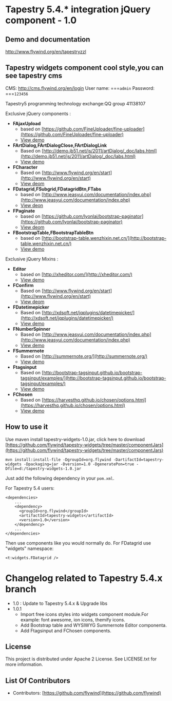 # Tapestry 5.4.* integration jQuery component - 1.0

## Demo and documentation
http://www.flywind.org/en/tapestryzzl

## Tapestry widgets component cool style,you can see tapestry cms
CMS: http://cms.flywind.org/en/login
User name: ===`admin`
Password: ===`123456`


Tapestry5 programming technology exchange:QQ group 41138107

Exclusive jQuery components : 

- **FAjaxUpload** 
	- based on [https://github.com/FineUploader/fine-uploader](https://github.com/FineUploader/fine-uploader)	
	- [View demo](http://www.flywind.org/en/blogdetial/222)
- **FArtDialog,FArtDialogClose,FArtDialogLink**
	- Based on [http://demo.jb51.net/js/2011/artDialog/_doc/labs.html](http://demo.jb51.net/js/2011/artDialog/_doc/labs.html)
	- [View demo](http://www.flywind.org/en/blogdetial/224)
- **FCharacter**
	- Based on [http://www.flywind.org/en/start](http://www.flywind.org/en/start)
	- [View deom](http://www.flywind.org/en/blogdetial/221)
- **FDatagrid,FSubgrid,FDatagridBtn,FTabs**
	- based on [http://www.jeasyui.com/documentation/index.php](http://www.jeasyui.com/documentation/index.php)
	- [View deon](http://www.flywind.org/en/blogdetial/227)
- **FPaginate** 
	- based on [https://github.com/lyonlai/bootstrap-paginator](https://github.com/lyonlai/bootstrap-paginator)
	- [View deom](http://www.flywind.org/en/blogdetial/226)
- **FBootstrapTable,FBootstrapTableBtn** 
	- based on [http://bootstrap-table.wenzhixin.net.cn/](http://bootstrap-table.wenzhixin.net.cn/)
    - [View demo](http://www.flywind.org/en/blogdetial/238)

		
Exclusive jQuery Mixins :

- **Editor** 
	- based on [http://xheditor.com/](http://xheditor.com/)
	- [View demo](http://www.flywind.org/en/blogdetial/231)
- **FConfirm** 
	- Based on [http://www.flywind.org/en/start](http://www.flywind.org/en/start)
	- [View deom](http://www.flywind.org/en/blogdetial/228)
- **FDatetimepicker**
	- Based on [http://xdsoft.net/jqplugins/datetimepicker/](http://xdsoft.net/jqplugins/datetimepicker/)
	- [View demo](http://www.flywind.org/en/blogdetial/229)
- **FNumberSpinner**
	- Based on [http://www.jeasyui.com/documentation/index.php](http://www.jeasyui.com/documentation/index.php)
	- [View demo](http://www.flywind.org/en/blogdetial/243)
- **FSummernote**
	- Based on [http://summernote.org/](http://summernote.org/)
	- [View demo](http://www.flywind.org/en/blogdetial/243)
- **Ftagsinput**
	- Based on [http://bootstrap-tagsinput.github.io/bootstrap-tagsinput/examples/](http://bootstrap-tagsinput.github.io/bootstrap-tagsinput/examples/)
	- [View demo](http://www.flywind.org/en/blogdetial/241)
- **FChosen**
	- Based on [https://harvesthq.github.io/chosen/options.html](https://harvesthq.github.io/chosen/options.html)
	- [View demo](http://www.flywind.org/en/blogdetial/240)



## How to use it

Use maven install tapestry-widgets-1.0.jar, click here to download [https://github.com/flywind/tapestry-widgets/tree/master/componentJars](https://github.com/flywind/tapestry-widgets/tree/master/componentJars)

	mvn install:install-file -DgroupId=org.flywind -DartifactId=tapestry-widgets -Dpackaging=jar -Dversion=1.0 -DgeneratePon=true -Dfile=d:/tapestry-widgets-1.0.jar

Just  add the following dependency in your `pom.xml`.
	
For Tapestry 5.4 users:

	<dependencies>
		...
		<dependency>
		  <groupId>org.flywind</groupId>
		  <artifactId>tapestry-widgets</artifactId>
		  <version>1.0</version>
		</dependency>
		...
	</dependencies>

Then use components like you would normally do. For FDatagrid use "widgets" namespace:
 
	<t:widgets.FDatagrid />


# Changelog related to Tapestry 5.4.x branch
- 1.0 : Update to Tapestry 5.4.x & Upgrade libs
- 1.0.1
	- Import free icons styles into widgets component module.For example: font awesome, ion icons, themify icons.
	- Add Bootstrap table and WYSIWYG Summernote Editor componenta.
	- Add Ftagsinput and FChosen components.



## License

This project is distributed under Apache 2 License. See LICENSE.txt for more information. 

## List Of Contributors
* Contributors: [https://github.com/flywind](https://github.com/flywind)
